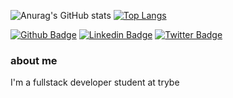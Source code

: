 ![Anurag's GitHub stats](https://github-readme-stats.vercel.app/api?username=jonmanhaes&show_icons=true&theme=radical)
[![Top Langs](https://github-readme-stats.vercel.app/api/top-langs/?username=jonmanhaes&layout=compact&theme=radical)](https://github.com/anuraghazra/github-readme-stats)

[![Github Badge](https://img.shields.io/badge/-Github-000?style=flat-square&logo=Github&logoColor=white&link=https://github.com/jonmanhaes)](https://github.com/jonmanhaes)
[![Linkedin Badge](https://img.shields.io/badge/-LinkedIn-blue?style=flat-square&logo=Linkedin&logoColor=white&link=https://www.linkedin.com/in/jonathanlimamanhaes/)](https://www.linkedin.com/in/jonathanlimamanhaes/)
[![Twitter Badge](https://img.shields.io/badge/-Twitter-1ca0f1?style=flat-square&labelColor=1ca0f1&logo=twitter&logoColor=white&link=https://twitter.com/rolenalapa)](https://twitter.com/rolenalapa)

### about me
I'm a fullstack developer student at trybe
